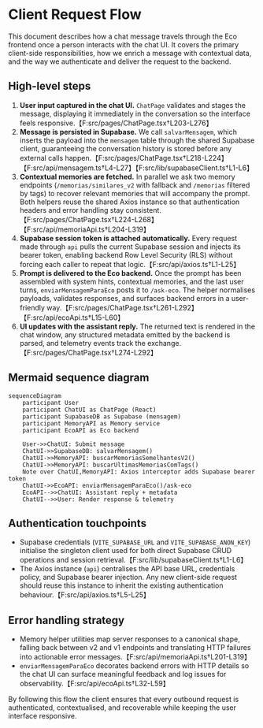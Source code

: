 # Client Request Flow

This document describes how a chat message travels through the Eco frontend once a person interacts with the chat UI. It covers the primary client-side responsibilities, how we enrich a message with contextual data, and the way we authenticate and deliver the request to the backend.

## High-level steps

1. **User input captured in the chat UI.** `ChatPage` validates and stages the message, displaying it immediately in the conversation so the interface feels responsive.【F:src/pages/ChatPage.tsx†L203-L276】
2. **Message is persisted in Supabase.** We call `salvarMensagem`, which inserts the payload into the `mensagem` table through the shared Supabase client, guaranteeing the conversation history is stored before any external calls happen.【F:src/pages/ChatPage.tsx†L218-L224】【F:src/api/mensagem.ts†L4-L27】【F:src/lib/supabaseClient.ts†L1-L6】
3. **Contextual memories are fetched.** In parallel we ask two memory endpoints (`/memorias/similares_v2` with fallback and `/memorias` filtered by tags) to recover relevant memories that will accompany the prompt. Both helpers reuse the shared Axios instance so that authentication headers and error handling stay consistent.【F:src/pages/ChatPage.tsx†L224-L268】【F:src/api/memoriaApi.ts†L204-L319】
4. **Supabase session token is attached automatically.** Every request made through `api` pulls the current Supabase session and injects its bearer token, enabling backend Row Level Security (RLS) without forcing each caller to repeat that logic.【F:src/api/axios.ts†L1-L25】
5. **Prompt is delivered to the Eco backend.** Once the prompt has been assembled with system hints, contextual memories, and the last user turns, `enviarMensagemParaEco` posts it to `/ask-eco`. The helper normalises payloads, validates responses, and surfaces backend errors in a user-friendly way.【F:src/pages/ChatPage.tsx†L261-L292】【F:src/api/ecoApi.ts†L15-L60】
6. **UI updates with the assistant reply.** The returned text is rendered in the chat window, any structured metadata emitted by the backend is parsed, and telemetry events track the exchange.【F:src/pages/ChatPage.tsx†L274-L292】

## Mermaid sequence diagram

```mermaid
sequenceDiagram
    participant User
    participant ChatUI as ChatPage (React)
    participant SupabaseDB as Supabase (mensagem)
    participant MemoryAPI as Memory service
    participant EcoAPI as Eco backend

    User->>ChatUI: Submit message
    ChatUI->>SupabaseDB: salvarMensagem()
    ChatUI->>MemoryAPI: buscarMemoriasSemelhantesV2()
    ChatUI->>MemoryAPI: buscarUltimasMemoriasComTags()
    Note over ChatUI,MemoryAPI: Axios interceptor adds Supabase bearer token
    ChatUI->>EcoAPI: enviarMensagemParaEco()/ask-eco
    EcoAPI-->>ChatUI: Assistant reply + metadata
    ChatUI-->>User: Render response & telemetry
```

## Authentication touchpoints

- Supabase credentials (`VITE_SUPABASE_URL` and `VITE_SUPABASE_ANON_KEY`) initialise the singleton client used for both direct Supabase CRUD operations and session retrieval.【F:src/lib/supabaseClient.ts†L1-L6】
- The Axios instance (`api`) centralises the API base URL, credentials policy, and Supabase bearer injection. Any new client-side request should reuse this instance to inherit the existing authentication behaviour.【F:src/api/axios.ts†L5-L25】

## Error handling strategy

- Memory helper utilities map server responses to a canonical shape, falling back between v2 and v1 endpoints and translating HTTP failures into actionable error messages.【F:src/api/memoriaApi.ts†L201-L319】
- `enviarMensagemParaEco` decorates backend errors with HTTP details so the chat UI can surface meaningful feedback and log issues for observability.【F:src/api/ecoApi.ts†L32-L59】

By following this flow the client ensures that every outbound request is authenticated, contextualised, and recoverable while keeping the user interface responsive.
